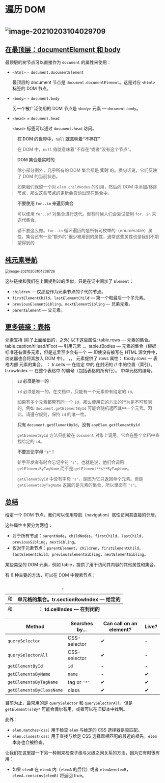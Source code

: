# 遍历 **DOM**

# <img src="C:%5CUsers%5C12922%5CAppData%5CRoaming%5CTypora%5Ctypora-user-images%5Cimage-20210203104029709.png" alt="image-20210203104029709" style="zoom: 80%;" />

## [在最顶层：documentElement 和 body](https://zh.javascript.info/dom-navigation#zai-zui-ding-ceng-documentelement-he-body)

最顶层的树节点可以直接作为 `document` 的属性来使用：

- `<html>` = `document.documentElement`

  最顶层的 document 节点是 `document.documentElement`。这是对应 `<html>` 标签的 DOM 节点。

- `<body>` = `document.body`

  另一个被广泛使用的 DOM 节点是 `<body>` 元素 — `document.body`。

- `<head>` = `document.head`

  `<head>` 标签可以通过 `document.head` 访问。

> **在 DOM 的世界中，`null` 就意味着“不存在”**
>
> 在 DOM 中，`null` 值就意味着“不存在”或者“没有这个节点”。

> **DOM 集合是实时的**
>
> 除小部分例外，几乎所有的 DOM 集合都是 **实时** 的。换句话说，它们反映了 DOM 的当前状态。
>
> 如果我们保留一个对 `elem.childNodes` 的引用，然后向 DOM 中添加/移除节点，那么这些节点的更新会自动出现在集合中。

> **不要使用 `for..in` 来遍历集合**
>
> 可以使用 `for..of` 对集合进行迭代。但有时候人们会尝试使用 `for..in` 来迭代集合。
>
> 请不要这么做。`for..in` 循环遍历的是所有可枚举的（enumerable）属性。集合还有一些“额外的”很少被用到的属性，通常这些属性也是我们不期望得到的

## [纯元素导航](https://zh.javascript.info/dom-navigation#chun-yuan-su-dao-hang)

<img src="C:%5CUsers%5C12922%5CAppData%5CRoaming%5CTypora%5Ctypora-user-images%5Cimage-20210203104238726.png" alt="image-20210203104238726" style="zoom: 80%;" />

这些链接和我们在上面提到过的类似，只是在词中间加了 `Element`：

- `children` — 仅那些作为元素节点的子代的节点。
- `firstElementChild`，`lastElementChild` — 第一个和最后一个子元素。
- `previousElementSibling`，`nextElementSibling` — 兄弟元素。
- `parentElement` — 父元素。

## [更多链接：表格](https://zh.javascript.info/dom-navigation#dom-navigation-tables)

<table> 元素支持 (除了上面给出的，之外) 以下这些属性:
table.rows — <tr> 元素的集合。table.caption/tHead/tFoot — 引用元素 <caption>，<thead>，<tfoot>。table.tBodies — <tbody> 元素的集合（根据标准还有很多元素，但是这里至少会有一个 — 即使没有被写在 HTML 源文件中，浏览器也会将其放入 DOM 中）。
<thead>，<tfoot>，<tbody> 元素提供了 rows 属性：
tbody.rows — 表格内部 <tr> 元素的集合。

<tr>：
tr.cells — 在给定 <tr> 中的 <td> 和 <th> 单元格的集合。tr.sectionRowIndex — 给定的 <tr> 在封闭的 <thead>/<tbody>/<tfoot> 中的位置（索引）。tr.rowIndex — 在整个表格中 <tr> 的编号（包括表格的所有行）。

<td> 和 <th>：
td.cellIndex — 在封闭的 <tr> 中单元格的编号。

> **`id` 必须是唯一的**
>
> `id` 必须是唯一的。在文档中，只能有一个元素带有给定的 `id`。
>
> 如果有多个元素都带有同一个 `id`，那么使用它的方法的行为是不可预测的，例如 `document.getElementById` 可能会随机返回其中一个元素。因此，请遵守规则，保持 `id` 的唯一性。

> **只有 `document.getElementById`，没有 `anyElem.getElementById`**
>
> `getElementById` 方法只能被在 `document` 对象上调用。它会在整个文档中查找给定的 `id`。

> **不要忘记字母 `"s"`！**
>
> 新手开发者有时会忘记字符 `"s"`。也就是说，他们会调用 `getElementByTagName` 而不是 `getElement**s**ByTagName`。
>
> `getElementById` 中没有字母 `"s"`，是因为它只返回单个元素。但是 `getElementsByTagName` 返回的是元素的集合，所以里面有 `"s"`。

## [总结](https://zh.javascript.info/dom-navigation#zong-jie)

给定一个 DOM 节点，我们可以使用导航（navigation）属性访问其直接的邻居。

这些属性主要分为两组：

- 对于所有节点：`parentNode`，`childNodes`，`firstChild`，`lastChild`，`previousSibling`，`nextSibling`。
- 仅对于元素节点：`parentElement`，`children`，`firstElementChild`，`lastElementChild`，`previousElementSibling`，`nextElementSibling`。

某些类型的 DOM 元素，例如 table，提供了用于访问其内容的其他属性和集合。



有 6 种主要的方法，可以在 DOM 中搜素节点：

| Method                   | Searches by... | Can call on an element? | Live? |
| ------------------------ | -------------- | ----------------------- | ----- |
| `querySelector`          | CSS-selector   | ✔                       | -     |
| `querySelectorAll`       | CSS-selector   | ✔                       | -     |
| `getElementById`         | `id`           | -                       | -     |
| `getElementsByName`      | `name`         | -                       | ✔     |
| `getElementsByTagName`   | tag or `'*'`   | ✔                       | ✔     |
| `getElementsByClassName` | class          | ✔                       | ✔     |

目前为止，最常用的是 `querySelector` 和 `querySelectorAll`，但是 `getElement(s)By*` 可能会偶尔有用，或者可以在旧脚本中找到。

此外：

- `elem.matches(css)` 用于检查 `elem` 与给定的 CSS 选择器是否匹配。
- `elem.closest(css)` 用于查找与给定 CSS 选择器相匹配的最近的祖先。`elem` 本身也会被检查。

让我们在这里提一下另一种用来检查子级与父级之间关系的方法，因为它有时很有用：

- 如果 `elemB` 在 `elemA` 内（`elemA` 的后代）或者 `elemA==elemB`，`elemA.contains(elemB)` 将返回 true。